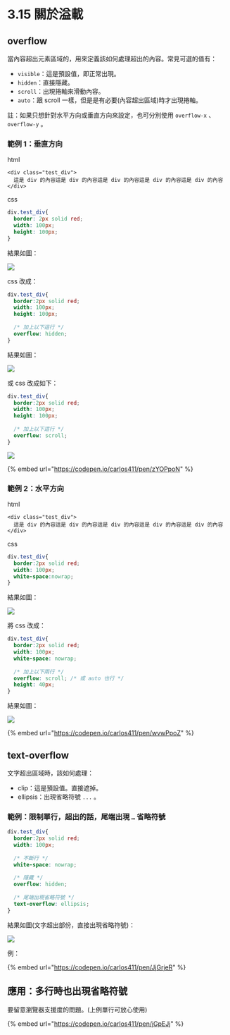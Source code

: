 # 3.15 關於溢載

## overflow

當內容超出元素區域的，用來定義該如何處理超出的內容。常見可選的值有：

* `visible`：這是預設值，即正常出現。
* `hidden`：直接隱藏。
* `scroll`：出現捲軸來滑動內容。
* `auto`：跟 scroll 一樣，但是是有必要(內容超出區域)時才出現捲軸。

註：如果只想針對水平方向或垂直方向來設定，也可分別使用 `overflow-x` 、 `overflow-y` 。



### 範例 1：垂直方向

html

```markup
<div class="test_div">
  這是 div 的內容這是 div 的內容這是 div 的內容這是 div 的內容這是 div 的內容
</div>
```

css

```css
div.test_div{
  border: 2px solid red;
  width: 100px;
  height: 100px;
}
```

結果如圖：

![](../.gitbook/assets/overflow\_1.png)

css 改成：

```css
div.test_div{
  border:2px solid red;
  width: 100px;
  height: 100px;
  
  /* 加上以下這行 */
  overflow: hidden;
}
```

結果如圖：

![](../.gitbook/assets/overflow\_2.png)

或 css 改成如下：

```css
div.test_div{
  border:2px solid red;
  width: 100px;
  height: 100px;
  
  /* 加上以下這行 */
  overflow: scroll;
}
```

![](../.gitbook/assets/overflow\_3.png)

{% embed url="https://codepen.io/carlos411/pen/zYOPpoN" %}



### 範例 2：水平方向

html

```markup
<div class="test_div">
  這是 div 的內容這是 div 的內容這是 div 的內容這是 div 的內容這是 div 的內容
</div>
```

css

```css
div.test_div{
  border:2px solid red;
  width: 100px;
  white-space:nowrap;
}
```

結果如圖：

![](../.gitbook/assets/overflow\_4.png)

將 css 改成：

```css
div.test_div{
  border:2px solid red;
  width: 100px;
  white-space: nowrap;
  
  /* 加上以下兩行 */
  overflow: scroll; /* 或 auto 也行 */
  height: 40px;
}
```

結果如圖：

![](../.gitbook/assets/overflow\_5.png)

{% embed url="https://codepen.io/carlos411/pen/wvwPpoZ" %}



## text-overflow

文字超出區域時，該如何處理：

* clip：這是預設值。直接遮掉。
* ellipsis：出現省略符號 `...` 。



### 範例：限制單行，超出的話，尾端出現 `…` 省略符號

```css
div.test_div{
  border:2px solid red;
  width: 100px;
  
  /* 不斷行 */
  white-space: nowrap;
  
  /* 隱藏 */
  overflow: hidden;
  
  /* 尾端出現省略符號 */
  text-overflow: ellipsis;
}
```

結果如圖(文字超出部份，直接出現省略符號)：

![](../.gitbook/assets/overflow\_6.png)

例：

{% embed url="https://codepen.io/carlos411/pen/JjGrjeR" %}

## 應用：多行時也出現省略符號

要留意瀏覽器支援度的問題。(上例單行可放心使用)

{% embed url="https://codepen.io/carlos411/pen/jGpEJj" %}
